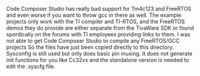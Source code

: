 Code Composer Studio has really bad support for Tm4c123 and FreeRTOS and even worse if you want to throw gcc in there as well.
The example projects only work with the TI compiler and TI-RTOS, and the FreeRTOS demos they do provide are either separate from the
TivaWare SDK or found spordically on the forums with TI employees providing links to them. I was not able to get Code Composer Studio to compile any FreeRTOS/GCC projects So the files have just been copied directly to this directory. Sysconfig is still used but only does basic pin muxing. It does not generate init functions for you like Cc32xx and the standalone version is needed to edit the .syscfg file.